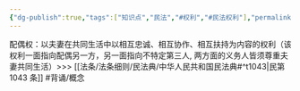 ```yaml
---
{"dg-publish":true,"tags":["知识点","民法","#权利","#民法权利"],"permalink":"/学习笔记studyup/民法总论/配偶权/","dgPassFrontmatter":true,"created":"2024-07-12T22:25:00.560+08:00","updated":"2024-11-01T14:31:56.806+08:00"}
---
```


配偶权：以夫妻在共同生活中以相互忠诚、相互协作、相互扶持为内容的权利（该权利一面指向配偶另一方，另一面指向不特定第三人, 两方面的义务人皆须尊重夫妻共同生活）>>> [[法条/法条细则/民法典/中华人民共和国民法典#^t1043\|民第 1043 条]] #背诵/概念 
